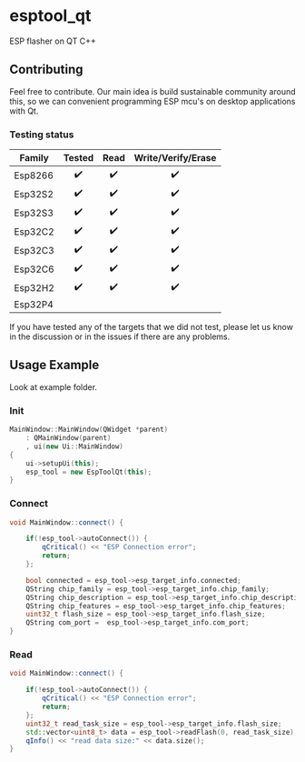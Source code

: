 # esptool_qt
ESP flasher on QT C++

## Contributing
Feel free to contribute. Our main idea is build sustainable community around this, so we can convenient programming ESP mcu's on desktop applications with Qt. 

###  Testing status
| Family  |  Tested | Read | Write/Verify/Erase |
| --- | :---: | :---: | :---: |
| Esp8266 |✔️|✔️|✔️|
| Esp32S2 |✔️|✔️|✔️|
| Esp32S3 |✔️|✔️|✔️|
| Esp32C2 |✔️|✔️|✔️|
| Esp32C3 |✔️|✔️|✔️|
| Esp32C6 |✔️|✔️|✔️|
| Esp32H2 |✔️|✔️|✔️|
| Esp32P4 |  |  |  |

If you have tested any of the targets that we did not test, please let us know in the discussion or in the issues if there are any problems.

## Usage Example
Look at example folder.

### Init
```c++
MainWindow::MainWindow(QWidget *parent)
    : QMainWindow(parent)
    , ui(new Ui::MainWindow)
{
    ui->setupUi(this);
    esp_tool = new EspToolQt(this);
}

```
### Connect
```c++
void MainWindow::connect() {

    if(!esp_tool->autoConnect()) {
        qCritical() << "ESP Connection error";
        return;
    };

    bool connected = esp_tool->esp_target_info.connected;
    QString chip_family = esp_tool->esp_target_info.chip_family;
    QString chip_description = esp_tool->esp_target_info.chip_description;
    QString chip_features = esp_tool->esp_target_info.chip_features;
    uint32_t flash_size = esp_tool->esp_target_info.flash_size;
    QString com_port =  esp_tool->esp_target_info.com_port;
}
```
### Read
```c++
void MainWindow::connect() {

    if(!esp_tool->autoConnect()) {
        qCritical() << "ESP Connection error";
        return;
    };
    uint32_t read_task_size = esp_tool->esp_target_info.flash_size;
    std::vector<uint8_t> data = esp_tool->readFlash(0, read_task_size);
    qInfo() << "read data size:" << data.size();
}
```
